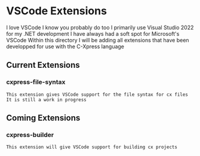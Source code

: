 # VSCode Extensions

I love VSCode I know you probably do too
I primarily use Visual Studio 2022 for my .NET development I have always had a soft spot
for Microsoft's VSCode
Within this directory I will be adding all extensions that have been developped for use
with the C-Xpress language

## Current Extensions

### cxpress-file-syntax
    This extension gives VSCode support for the file syntax for cx files
    It is still a work in progress


## Coming Extensions

### cxpress-builder
    This extension will give VSCode support for building cx projects